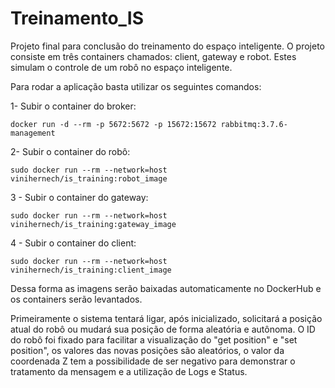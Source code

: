 # Treinamento_IS

Projeto final para conclusão do treinamento do espaço inteligente.
O projeto consiste em três containers chamados: client, gateway e robot. Estes simulam o controle de um robô no espaço inteligente.

Para rodar a aplicação basta utilizar os seguintes comandos:

1- Subir o container do broker:
  
    docker run -d --rm -p 5672:5672 -p 15672:15672 rabbitmq:3.7.6-management

2- Subir o container do robô:

    sudo docker run --rm --network=host vinihernech/is_training:robot_image
  
3 - Subir o container do gateway:

    sudo docker run --rm --network=host vinihernech/is_training:gateway_image

4 - Subir o container do client:

    sudo docker run --rm --network=host vinihernech/is_training:client_image

Dessa forma as imagens serão baixadas automaticamente no DockerHub e os containers serão levantados. 

Primeiramente o sistema tentará ligar, após inicializado, solicitará a posição atual do robô ou mudará sua posição de forma aleatória e autônoma. O ID do robô foi fixado para facilitar a visualização do "get position" e "set position", os valores das novas posições são aleatórios, o valor da coordenada Z tem a possibilidade de ser negativo para demonstrar o tratamento da mensagem e a utilização de Logs e Status. 
